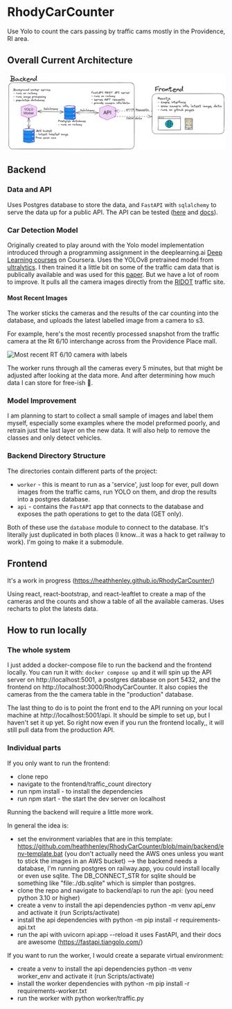 # RhodyCarCounter
Use Yolo to count the cars passing by traffic cams mostly in the Providence, RI area. 

## Overall Current Architecture
![Current Architecture](/docs/img/traffic_app_setup.png "Current Architecture")

## Backend
### Data and API
Uses Postgres database to store the data, and `FastAPI` with `sqlalchemy` to serve the data up for a public API. The API can be tested ([here](https://rhodycarcounter-production.up.railway.app/api/cameras) and [docs](https://rhodycarcounter-production.up.railway.app/docs/)).

### Car Detection Model
Originally created to play around with the Yolo model implementation introduced
through a programming assignment in the deeplearning.ai [Deep Learning courses](https://www.deeplearning.ai/courses/deep-learning-specialization/) on Coursera. Uses the YOLOv8 pretrained model from [ultralytics](https://docs.ultralytics.com/). I then trained it a little bit on some of the traffic cam data that is publically available and was used for this [paper](https://proceedings.neurips.cc/paper/2019/file/ee389847678a3a9d1ce9e4ca69200d06-Paper.pdf). But we have a lot of room to improve. It pulls all the camera images directly from the [RIDOT](https://www.dot.ri.gov/travel/index.php) traffic site.

#### Most Recent Images
The worker sticks the cameras and the results of the car counting into the
database, and uploads the latest labelled image from a camera to s3.

For example, here's the most recently processed snapshot from the traffic camera at the Rt 6/10 interchange across from the Providence Place mall.

![Most recent RT 6/10 camera with labels](https://rhodycarcounter.s3.amazonaws.com/6_10+interchange.jpg?)

The worker runs through all the cameras every 5 minutes, but that might be adjusted after looking at the data more. And after determining how much data I can store for free-ish 🤣.

### Model Improvement
I am planning to start to collect a small sample of images and label them
myself, especially some examples where the model preformed poorly, and retrain
just the last layer on the new data. It will also help to remove the classes
and only detect vehicles.

### Backend Directory Structure
The directories contain different parts of the project:
- `worker` - this is meant to run as a 'service', just loop for ever,
pull down images from the traffic cams, run YOLO on them, and drop the results into a postgres database.
- `api` - contains the `FastAPI` app that connects to the database and exposes the path operations to get to the data (GET only).

Both of these use the `database` module to connect to the database. It's
literally just duplicated in both places (I know...it was a hack to get railway to work).
I'm going to make it a submodule.

## Frontend
It's a work in progress (https://heathhenley.github.io/RhodyCarCounter/)

Using react, react-bootstrap, and react-leaftlet to create a map of the cameras
and the counts and show a table of all the available cameras. Uses recharts to
plot the latests data.

## How to run locally
### The whole system
I just added a docker-compose file to run the backend and the frontend locally. You can run it with: `docker compose up` and it will spin up the API server on 
http://localhost:5001, a postgres database on port 5432, and the frontend on http://localhost:3000/RhodyCarCounter. It also copies the cameras from the the camera table in the "production" database. 

The last thing to do is to point the front end to the API running on your local machine at http://localhost:5001/api. It should be simple to set up, but I haven't set it up yet. So right now even if you run the frontend locally,, it will still pull data from the production API.

### Individual parts
If you only want to run the frontend:

- clone repo
- navigate to the frontend/traffic_count directory
- run npm install - to install the dependencies
- run npm start - the start the dev server on localhost

Running the backend will require a little more work. 

In general the idea is:
- set the environment variables that are in this template: https://github.com/heathhenley/RhodyCarCounter/blob/main/backend/env-template.bat (you don't actually need the AWS ones unless you want to stick the images in an AWS bucket) --> the backend needs a database, I'm running postgres on railway.app, you could install locally or even use sqlite. The DB_CONNECT_STR for sqlite should be something like "file:./db.sqlite" which is simpler than postgres.
- clone the repo and navigate to backend/api
to run the api: (you need python 3.10 or higher)
- create a venv to install the api dependencies python -m venv api_env and activate it (run Scripts/activate)
- install the api dependencies with python -m pip install -r requirements-api.txt
- run the api with uvicorn api:app --reload
it uses FastAPI, and their docs are awesome (https://fastapi.tiangolo.com/)

If you want to run the worker, I would create a separate virtual environment:
- create a venv to install the api dependencies python -m venv worker_env and activate it (run Scripts/activate)
- install the worker dependencies with python -m pip install -r requirements-worker.txt
- run the worker with python worker/traffic.py
